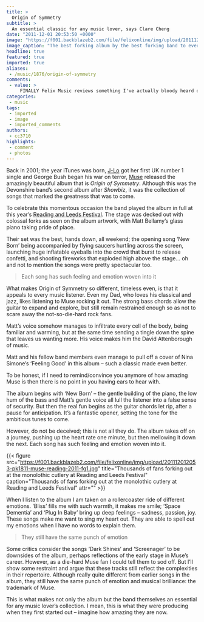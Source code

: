 ```yaml
---
title: >
  Origin of Symmetry
subtitle: >
  An essential classic for any music lover, says Clare Cheng
date: "2011-12-01 20:53:50 +0000"
image: "https://f001.backblazeb2.com/file/felixonline/img/upload/201112012052-pk1811-musecover.jpg"
image_caption: "The best forking album by the best forking band to ever set foot on forking Earth"
headline: true
featured: true
imported: true
aliases:
 - /music/1876/origin-of-symmetry
comments:
 - value: >
     FINALLY Felix Music reviews something I've actually bloody heard of! <br> <br>And I agree - this album, and Muse, are absolutely brilliant. <br> <br>No pretentious silly-hat-wearing monotonous splurge that someone has conjured up by twisting several dials on a mixer they bought on ebay whilst simultaneously swaying from side to side and moving their arms around like an octopus on LSD. Just a great band that a lot of people like. <br> <br>Great article. Thank you.,I'm SO confused. "Finally Felix Music reviews something I've actually bloody heard of!" I'm a big Muse fan, but I WANT to be told about music I haven't heard of.
categories:
 - music
tags:
 - imported
 - image
 - imported_comments
authors:
 - cc3710
highlights:
 - comment
 - photos
---
```


Back in 2001; the year iTunes was born, [J-Lo](http://www.jenniferlopezonline.com/) got her first UK number 1 single and George Bush began his war on terror, [Muse](http://muse.mu/) released the amazingly beautiful album that is _Origin of Symmetry_. Although this was the Devonshire band’s second album after _Showbiz_, it was the collection of songs that marked the greatness that was to come.

To celebrate this momentous occasion the band played the album in full at this year’s [Reading and Leeds Festival](http://www.readingfestival.com). The stage was decked out with colossal forks as seen on the album artwork, with Matt Bellamy’s glass piano taking pride of place.

Their set was the best, hands down, all weekend; the opening song ‘New Born’ being accompanied by flying saucers hurtling across the screen, launching huge inflatable eyeballs into the crowd that burst to release confetti, and shooting fireworks that exploded high above the stage… oh and not to mention the songs were pretty spectacular too.

> Each song has such feeling and emotion woven into it

What makes Origin of Symmetry so different, timeless even, is that it appeals to every music listener. Even my Dad, who loves his classical and jazz, likes listening to Muse rocking it out. The strong bass chords allow the guitar to expand and explore, but still remain restrained enough so as not to scare away the not-so-die-hard rock fans.

Matt’s voice somehow manages to infiltrate every cell of the body, being familiar and warming, but at the same time sending a tingle down the spine that leaves us wanting more. His voice makes him the David Attenborough of music.

Matt and his fellow band members even manage to pull off a cover of Nina Simone’s ‘Feeling Good’ in this album – such a classic made even better.

To be honest, if I need to remind/convince you anymore of how amazing Muse is then there is no point in you having ears to hear with.

The album begins with ‘New Born’ – the gentle building of the piano, the low hum of the bass and Matt’s gentle voice all lull the listener into a false sense of security. But then the real fun begins as the guitar chords let rip, after a pause for anticipation. It’s a fantastic opener, setting the tone for the ambitious tunes to come.

However, do not be deceived; this is not all they do. The album takes off on a journey, pushing up the heart rate one minute, but then mellowing it down the next. Each song has such feeling and emotion woven into it.

{{< figure src="https://f001.backblazeb2.com/file/felixonline/img/upload/201112012053-pk1811-muse-reading-2011-fg1.jpg" title="Thousands of fans forking out at the monolothic cutlery at Reading and Leeds Festival" caption="Thousands of fans forking out at the monolothic cutlery at Reading and Leeds Festival" attr="" >}}

When I listen to the album I am taken on a rollercoaster ride of different emotions. ‘Bliss’ fills me with such warmth, it makes me smile; ‘Space Dementia’ and ‘Plug In Baby’ bring up deep feelings – sadness, passion, joy. These songs make me want to sing my heart out. They are able to spell out my emotions when I have no words to explain them.

> They still have the same punch of emotion

Some critics consider the songs ‘Dark Shines’ and ‘Screenager’ to be downsides of the album, perhaps reflections of the early stage in Muse’s career. However, as a die-hard Muse fan I could tell them to sod off. But I’ll show some restraint and argue that these tracks still reflect the complexities in their repertoire. Although really quite different from earlier songs in the album, they still have the same punch of emotion and musical brilliance: the trademark of Muse.

This is what makes not only the album but the band themselves an essential for any music lover’s collection. I mean, this is what they were producing when they first started out – imagine how amazing they are now.
